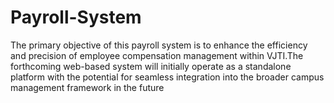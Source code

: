 # Payroll-System
The primary objective of this payroll system is to enhance the efficiency and precision of employee compensation management within VJTI.The forthcoming web-based system will initially operate as a standalone platform with the potential for seamless integration into the broader campus management framework in the future
